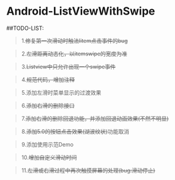Android-ListViewWithSwipe
=========================================
##TODO-LIST:
>1.~~修复第一次滑动时触法Iitem点击事件的bug~~

>2.~~左滑距离动态化，以itemswipe的宽度为准~~
 
>3.~~Listview中只允许出现一个swipe事件~~
 
>4.~~规范代码，增加注释~~
 
>5.添加左滑时菜单显示的过渡效果
 
>6.~~添加右滑的删除接口~~
 
>7.~~添加右滑的删除回退功能，并添加回退动画效果(不然不明显)~~
 
>8.~~添加5.0的按钮点击效果(湖波纹状)~~功能取消

>9.添加使用示范Demo

>10.~~增加自定义滑动时间~~

>11.~~左滑或右滑过程中再次触摸屏幕的处理(bug:滑动停止)~~
